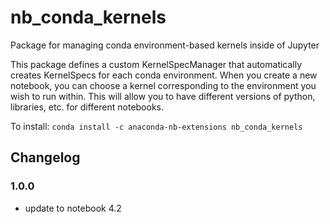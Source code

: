 # nb_conda_kernels
Package for managing conda environment-based kernels inside of Jupyter

This package defines a custom KernelSpecManager that automatically
creates KernelSpecs for each conda environment. When you create a new
notebook, you can choose a kernel corresponding to the environment
you wish to run within. This will allow you to have different versions
of python, libraries, etc. for different notebooks.

To install: `conda install -c anaconda-nb-extensions nb_conda_kernels`


## Changelog

### 1.0.0
- update to notebook 4.2
